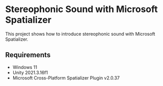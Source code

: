 # Stereophonic Sound with Microsoft Spatializer
This project shows how to introduce stereophonic sound with Microsoft Spatializer.
## Requirements
- Windows 11
- Unity 2021.3.16f1
- Microsoft Cross-Platform Spatializer Plugin v2.0.37
